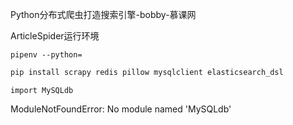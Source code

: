 Python分布式爬虫打造搜索引擎-bobby-慕课网

ArticleSpider运行环境

```
pipenv --python=
```
```py
pip install scrapy redis pillow mysqlclient elasticsearch_dsl
```


    import MySQLdb
ModuleNotFoundError: No module named 'MySQLdb'